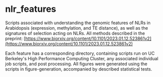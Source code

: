 # nlr_features
Scripts associated with understanding the genomic features of NLRs in Arabidopsis (expression, methylation, and TE distance), as well as the signatures of selection acting on NLRs. All methods described in the preprint: [https://www.biorxiv.org/content/10.1101/2023.01.12.523861v2](https://www.biorxiv.org/content/10.1101/2023.01.12.523861v2)

Each feature has a corresponding directory, containing scripts run on UC Berkeley's High Performance Computing Cluster, any associated individual job scripts, and post processing. All figures were generated using the scripts in figure-generation, accompanied by described statistical tests.  
